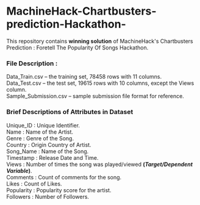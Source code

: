 # MachineHack-Chartbusters-prediction-Hackathon-
This repository contains <strong>winning solution</strong> of MachineHack's Chartbusters Prediction : Foretell The Popularity Of Songs Hackathon.

### File Description :
Data_Train.csv – the training set, 78458 rows with 11 columns.<br>
Data_Test.csv – the test set, 19615 rows with 10 columns, except the Views column.<br>
Sample_Submission.csv – sample submission file format for reference.<br>

### Brief Descriptions of Attributes in Dataset
Unique_ID : Unique Identifier.<br>
Name : Name of the Artist.<br>
Genre : Genre of the Song.<br>
Country : Origin Country of Artist.<br>
Song_Name : Name of the Song.<br>
Timestamp : Release Date and Time.<br>
Views : Number of times the song was played/viewed <strong>(*Target/Dependent Variable*)</strong>.<br>
Comments : Count of comments for the song.<br>
Likes : Count of Likes.<br>
Popularity : Popularity score for the artist.<br>
Followers : Number of Followers.<br>
